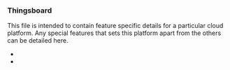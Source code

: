 
### Thingsboard
This file is intended to contain feature specific details for a particular cloud platform.
Any special features that sets this platform apart from the others can be detailed here.  

*  
*  
